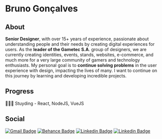 
# Bruno Gonçalves 
## About
**Senior Designer**, with over 15+ years of experience, passionate about understanding people and their needs by creating digital experiences for users. As the **leader of the Gametec S.A**. group of designers, we are currently creating identities, events, stands, websites, e-commerce, and much more for a very large community of gamers and technology enthusiasts. My personal goal is to **continue solving problems** in the user experience with design, impacting the lives of many. I want to continue on this journey by learning and developing incredible projects.

## Progress
👨🏻‍💻 Stuyding - React, NodeJS, VueJS


## Social
[![Gmail Badge](https://img.shields.io/badge/-gmail-c?style=flat-square&logo=Gmail&logoColor=white&color=red)](mailto:codyzzd@gmail.com) [![Behance Badge](https://img.shields.io/badge/-behance-c?style=flat-square&logo=Behance&logoColor=white&color=2a74f5)](https://www.behance.net/codyzzd) [![Linkedin Badge](https://img.shields.io/badge/-linkedin-c?style=flat-square&logo=linkedin&logoColor=white&color=blue)](https://www.behance.net/codyzzd) [![Linkedin Badge](https://img.shields.io/badge/-dribble-c?style=flat-square&logo=dribbble&logoColor=white&color=f52abb)]([https://dribbble.com/codyzzd](https://dribbble.com/codyzzd))



